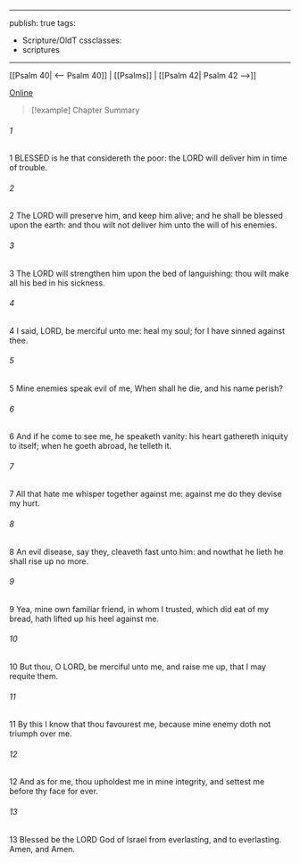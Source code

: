 

---
publish: true
tags:
  - Scripture/OldT
cssclasses:
  - scriptures
---
[[Psalm 40| <-- Psalm 40]] | [[Psalms]] | [[Psalm 42| Psalm 42 -->]]

[Online](https://churchofjesuschrist.org/study/scriptures/ot/ps/41?lang=eng)

>[!example] Chapter Summary
>
###### 1
1 BLESSED is he that considereth the poor: the LORD will deliver him in time of trouble.
###### 2
2 The LORD will preserve him, and keep him alive; and he shall be blessed upon the earth: and thou wilt not deliver him unto the will of his enemies.
###### 3
3 The LORD will strengthen him upon the bed of languishing: thou wilt make all his bed in his sickness.
###### 4
4 I said, LORD, be merciful unto me: heal my soul; for I have sinned against thee.
###### 5
5 Mine enemies speak evil of me, When shall he die, and his name perish?
###### 6
6 And if he come to see me, he speaketh vanity: his heart gathereth iniquity to itself; when he goeth abroad, he telleth it.
###### 7
7 All that hate me whisper together against me: against me do they devise my hurt.
###### 8
8 An evil disease, say they, cleaveth fast unto him: and nowthat he lieth he shall rise up no more.
###### 9
9 Yea, mine own familiar friend, in whom I trusted, which did eat of my bread, hath lifted up his heel against me.
###### 10
10 But thou, O LORD, be merciful unto me, and raise me up, that I may requite them.
###### 11
11 By this I know that thou favourest me, because mine enemy doth not triumph over me.
###### 12
12 And as for me, thou upholdest me in mine integrity, and settest me before thy face for ever.
###### 13
13 Blessed be the LORD God of Israel from everlasting, and to everlasting.  Amen, and Amen.



